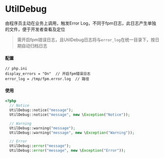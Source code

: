 # UtilDebug

由程序员主动在业务上调用，触发Error Log，不同于fpm日志，此日志产生单独的文件，便于开发者查看及定位

> 需开启fpm错误日志，且UtilDebug日志将与`error_log`在统一目录下，按日期自动归档日志

#### 配置

```
// php.ini
display_errors = "On"  // 开启fpm错误日志
error_log = /tmp/fpm.error.log  // 路径
```

#### 使用

```php
<?php
  // Notice
  UtilDebug::notice("message");
  UtilDebug::notice("message", new \Exception("Notice"));

  // Warning
  UtilDebug::warning("message");
  UtilDebug::warning("message", new \Exception("Warning"));

  // Error
  UtilDebug::error("message");
  UtilDebug::error("message", new \Exception("Error"));
```



